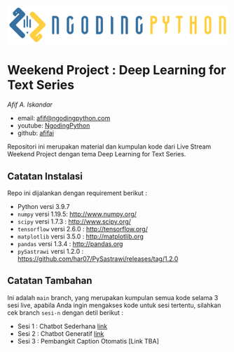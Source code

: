 ![alt text](https://github.com/afifai/weekend-project-DLFNLPSeries/blob/main/image/logo.png?raw=true)
# Weekend Project : Deep Learning for Text Series
*Afif A. Iskandar*

- email: <afif@ngodingpython.com>
- youtube: [NgodingPython](https://youtube.com/NgodingPython)
- github: [afifai](http://github.com/afifai)

Repositori ini merupakan material dan kumpulan kode dari Live Stream Weekend Project dengan tema Deep Learning for Text Series.

## Catatan Instalasi
Repo ini dijalankan dengan requirement berikut :

- Python versi 3.9.7
- `numpy` versi 1.19.5: http://www.numpy.org/
- `scipy` versi 1.7.3 : http://www.scipy.org/
- `tensorflow` versi 2.6.0 : http://tensorflow.org/
- `matplotlib` versi 3.5.0 : http://matplotlib.org
- `pandas` versi 1.3.4 : http://pandas.org
- `pySastrawi` versi 1.2.0 : https://github.com/har07/PySastrawi/releases/tag/1.2.0


## Catatan Tambahan
Ini adalah `main` branch, yang merupakan kumpulan semua kode selama 3 sesi live, apabila Anda ingin mengakses kode untuk sesi tertentu, silahkan cek branch `sesi-n` dengan detil berikut :

- Sesi 1 : Chatbot Sederhana [link](https://www.youtube.com/watch?v=HihKQ8F0k4c)
- Sesi 2 : Chatbot Generatif [link](https://www.youtube.com/watch?v=lpxslIz7t9g)
- Sesi 3 : Pembangkit Caption Otomatis [Link TBA]